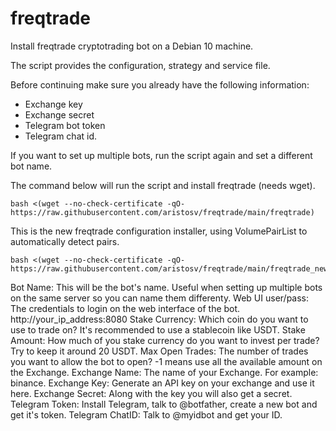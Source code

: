 # freqtrade

Install freqtrade cryptotrading bot on a Debian 10 machine.


The script provides the configuration, strategy and service file.


Before continuing make sure you already have the following information:
- Exchange key
- Exchange secret
- Telegram bot token
- Telegram chat id.

If you want to set up multiple bots, run the script again and set a different bot name.

The command below will run the script and install freqtrade (needs wget).
```
bash <(wget --no-check-certificate -qO- https://raw.githubusercontent.com/aristosv/freqtrade/main/freqtrade)
```

This is the new freqtrade configuration installer, using VolumePairList to automatically detect pairs.
```
bash <(wget --no-check-certificate -qO- https://raw.githubusercontent.com/aristosv/freqtrade/main/freqtrade_new)
```

Bot Name: This will be the bot's name. Useful when setting up multiple bots on the same server so you can name them differenty.
Web UI user/pass: The credentials to login on the web interface of the bot. http://your_ip_address:8080
Stake Currency: Which coin do you want to use to trade on? It's recommended to use a stablecoin like USDT.
Stake Amount: How much of you stake currency do you want to invest per trade? Try to keep it around 20 USDT.
Max Open Trades: The number of trades you want to allow the bot to open? -1 means use all the available amount on the Exchange.
Exchange Name: The name of your Exchange. For example: binance.
Exchange Key: Generate an API key on your exchange and use it here.
Exchange Secret: Along with the key you will also get a secret.
Telegram Token: Install Telegram, talk to @botfather, create a new bot and get it's token.
Telegram ChatID: Talk to @myidbot and get your ID.

